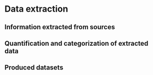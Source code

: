 Data extraction
===============

Information extracted from sources
----------------------------------


Quantification and categorization of extracted data
---------------------------------------------------



Produced datasets
-----------------
